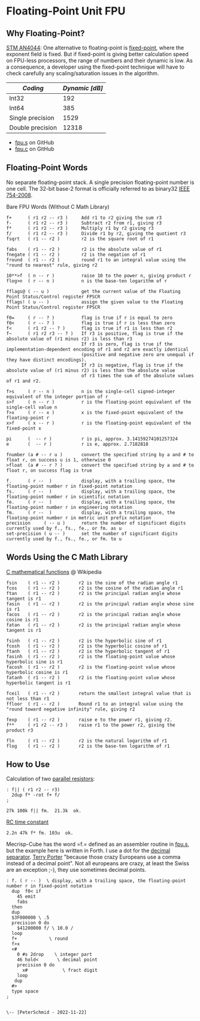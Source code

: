 Floating-Point Unit FPU
=======================

Why Floating-Point?
-------------------

[STM AN4044](https://www.st.com/resource/en/application_note/an4044-floating-point-unit-demonstration-on-stm32-microcontrollers-stmicroelectronics.pdf):
One alternative to floating-point is [fixed-point](https://mecrisp-stellaris-folkdoc.sourceforge.io/fixed-point.html), where the exponent field is fixed. But if
fixed-point is giving better calculation speed on FPU-less processors, the range of numbers
and their dynamic is low. As a consequence, a developer using the fixed-point technique will
have to check carefully any scaling/saturation issues in the algorithm. 

| *Coding*         | *Dynamic [dB]* |
|------------------|----------------|
| Int32            | 192            |
| Int64            | 385            |
| Single precision | 1529           |
| Double precision | 12318          |

   * [fpu.s](https://github.com/spyren/Mecrisp-Cube/blob/master/Forth/cube/fpu.s) on GitHub
   * [fpu.c](https://github.com/spyren/Mecrisp-Cube/blob/master/peripherals/fpu.c) on GitHub


Floating-Point Words
--------------------

No separate floating-point stack. A single precision floating-point number is one cell. The 32-bit base-2 format is officially referred to as binary32 [IEEE 754-2008](https://en.wikipedia.org/wiki/IEEE_754-2008_revision).


Bare FPU Words (Without C Math Library)

    f+      ( r1 r2 -- r3 )     Add r1 to r2 giving the sum r3
    f-      ( r1 r2 -- r3 )     Subtract r2 from r1, giving r3
    f*      ( r1 r2 -- r3 )     Multiply r1 by r2 giving r3
    f/      ( r1 r2 -- r3 )     Divide r1 by r2, giving the quotient r3
    fsqrt   ( r1 -- r2 )        r2 is the square root of r1

    fabs    ( r1 -- r2 )        r2 is the absolute value of r1
    fnegate ( r1 -- r2 )        r2 is the negation of r1
    fround  ( r1 -- r2 )        round r1 to an integral value using the "round to nearest" rule, giving r2

    10**>f  ( n -- r )          raise 10 to the power n, giving product r
    flog>n  ( r -- n )          n is the base-ten logarithm of r

    fflags@ ( -- u )            get the current value of the Floating Point Status/Control register FPSCR
    fflags! ( u -- )            assign the given value to the Floating Point Status/Control register FPSCR

    f0=     ( r -- ? )          flag is true if r is equal to zero
    f0<     ( r -- ? )          flag is true if r is less than zero
    f<      ( r1 r2 -- ? )      flag is true if r1 is less than r2
    f~      ( r1 r2 r3 -- ? )   If r3 is positive, flag is true if the absolute value of (r1 minus r2) is less than r3
                                If r3 is zero, flag is true if the implementation-dependent encoding of r1 and r2 are exactly identical 
                                (positive and negative zero are unequal if they have distinct encodings).
                                If r3 is negative, flag is true if the absolute value of (r1 minus r2) is less than the absolute value 
                                of r3 times the sum of the absolute values of r1 and r2. 

    f>s     ( r -- n )          n is the single-cell signed-integer equivalent of the integer portion of r
    s>f     ( n -- r )          r is the floating-point equivalent of the single-cell value n
    f>x     ( r -- x )          x is the fixed-point equivalent of the floating-point r
    x>f     ( x -- r )          r is the floating-point equivalent of the fixed-point x

    pi      (  -- r )           r is pi, approx. 3.14159274101257324
    e       (  -- r )           r is e, approx. 2.7182818

    fnumber (a # -- r u )       convert the specified string by a and # to float r, on success u is 1, otherwise 0
    >float  (a # -- r ? )       convert the specified string by a and # to float r, on success flag is true

    f.      ( r --  )           display, with a trailing space, the floating-point number r in fixed-point notation
    fs.     ( r --  )           display, with a trailing space, the floating-point number r in scientific notation
    fe.     ( r --  )           display, with a trailing space, the floating-point number r in engineering notation
    fm.     ( r --  )           display, with a trailing space, the floating-point number r in metric unit prefix notation
    precision     ( -- u )      return the number of significant digits currently used by f., fs., fe., or fm. as u
    set-precision ( u -- )      set the number of significant digits currently used by f., fs., fe., or fm. to u



Words Using the C Math Library
------------------------------

[C mathematical functions](https://en.wikipedia.org/wiki/C_mathematical_functions) @ Wikipedia

    fsin    ( r1 -- r2 )       r2 is the sine of the radian angle r1
    fcos    ( r1 -- r2 )       r2 is the cosine of the radian angle r1
    ftan    ( r1 -- r2 )       r2 is the principal radian angle whose tangent is r1
    fasin   ( r1 -- r2 )       r2 is the principal radian angle whose sine is r1
    facos   ( r1 -- r2 )       r2 is the principal radian angle whose cosine is r1
    fatan   ( r1 -- r2 )       r2 is the principal radian angle whose tangent is r1

    fsinh   ( r1 -- r2 )       r2 is the hyperbolic sine of r1
    fcosh   ( r1 -- r2 )       r2 is the hyperbolic cosine of r1
    ftanh   ( r1 -- r2 )       r2 is the hyperbolic tangent of r1
    fasinh  ( r1 -- r2 )       r2 is the floating-point value whose hyperbolic sine is r1
    facosh  ( r1 -- r2 )       r2 is the floating-point value whose hyperbolic cosine is r1
    fatanh  ( r1 -- r2 )       r2 is the floating-point value whose hyperbolic tangent is r1

    fceil   ( r1 -- r2 )       return the smallest integral value that is not less than r1
    ffloor  ( r1 -- r2 )       Round r1 to an integral value using the "round toward negative infinity" rule, giving r2

    fexp    ( r1 -- r2 )       raise e to the power r1, giving r2.
    f**     ( r1 r2 -- r3 )    raise r1 to the power r2, giving the product r3

    fln     ( r1 -- r2 )       r2 is the natural logarithm of r1
    flog    ( r1 -- r2 )       r2 is the base-ten logarithm of r1


How to Use
----------

Calculation of two [parallel resistors](https://en.wikipedia.org/wiki/Resistor#Series_and_parallel_resistors):
```forth
: f|| ( r1 r2 -- r3) 
  2dup f* -rot f+ f/ 
;
```

```
27k 100k f|| fm.  21.3k  ok.
```

[RC time constant](https://en.wikipedia.org/wiki/RC_time_constant)

    2.2n 47k f* fm. 103u  ok.


Mecrisp-Cube has the word =f.= defined as an assembler routine in [fpu.s](https://github.com/spyren/Mecrisp-Cube/blob/master/Forth/cube/fpu.s), but the example here is written in Forth. I use a dot for the [decimal separator](https://en.wikipedia.org/wiki/Decimal_separator). 
[Terry Porter](https://mecrisp-stellaris-folkdoc.sourceforge.io/fixed-point.html) "because those crazy Europeans use a comma instead of a decimal point". Not all europeans are crazy, at least the Swiss are an exception ;-), they use sometimes decimal points. 
```forth
: f. ( r -- )  \ display, with a trailing space, the floating-point number r in fixed-point notation
  dup  f0< if
    45 emit 
    fabs
  then
  dup
  $3F000000 \ .5
  precision 0 do
    $41200000 f/ \ 10.0 / 
  loop
  f+            \ round
  f>x
  <# 
    0 #s 2drop    \ integer part
    46 hold<       \ decimal point
    precision 0 do
      x#             \ fract digit
    loop
   dup
  #> 
  type space
; 


\-- [PeterSchmid - 2022-11-22]

